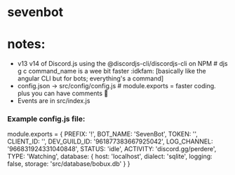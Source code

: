 # sevenbot

# notes:
- v13 v14 of Discord.js using the @discordjs-cli/discordjs-cli on NPM # djs g c command_name is a wee bit faster :idkfam: [basically like the angular CLI but for bots; everything's a command]
- config.json -> src/config/config.js # module.exports = faster coding. plus you can have comments :pray:
- Events are in src/index.js

### Example config.js file:

module.exports = {
    PREFIX: '!',
    BOT_NAME: 'SevenBot',
    TOKEN: '',
    CLIENT_ID: '',
    DEV_GUILD_ID: '961877383667925042',
    LOG_CHANNEL: '966831924331040848',
    STATUS: 'idle',
    ACTIVITY: 'discord.gg/perdere',
    TYPE: 'Watching',
    database: {
        host: 'localhost',
        dialect: 'sqlite',
        logging: false,
        storage: 'src/database/bobux.db'
    }
}